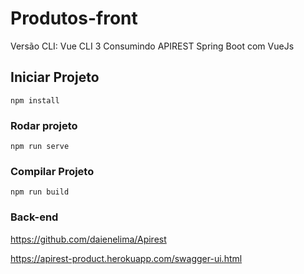 # Produtos-front
Versão CLI: Vue CLI 3
Consumindo APIREST Spring Boot com VueJs 

## Iniciar Projeto
```
npm install
```

### Rodar projeto
```
npm run serve
```

### Compilar Projeto
```
npm run build
```

### Back-end 
https://github.com/daienelima/Apirest


https://apirest-product.herokuapp.com/swagger-ui.html
